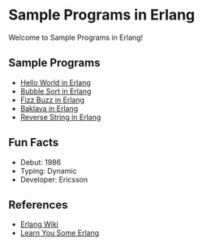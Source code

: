 # Sample Programs in Erlang

Welcome to Sample Programs in Erlang!

## Sample Programs

- [Hello World in Erlang](https://github.com/TheRenegadeCoder/sample-programs/issues/321)
- [Bubble Sort in Erlang](https://github.com/TheRenegadeCoder/sample-programs/issues/1140)
- [Fizz Buzz in Erlang](https://github.com/TheRenegadeCoder/sample-programs/issues/1166)
- [Baklava in Erlang](https://github.com/TheRenegadeCoder/sample-programs/issues/1183)
- [Reverse String in Erlang](https://github.com/TheRenegadeCoder/sample-programs/issues/1199)

## Fun Facts

- Debut: 1986
- Typing: Dynamic
- Developer: Ericsson

## References

- [Erlang Wiki](https://en.wikipedia.org/wiki/Erlang_(programming_language))
- [Learn You Some Erlang](https://learnyousomeerlang.com/content)
